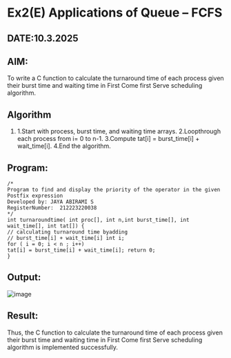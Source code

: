 # Ex2(E) Applications of Queue – FCFS
## DATE:10.3.2025
## AIM:
To write a C function to calculate the turnaround time of each process given their burst time and waiting time in First Come first Serve scheduling algorithm.
## Algorithm
1. 1.Start with process, burst time, and waiting time arrays.
2.Loopthrough each process from i= 0 to n-1.
3.Compute tat[i] = burst_time[i] + wait_time[i].
4.End the algorithm.
  
## Program:
```
/*
Program to find and display the priority of the operator in the given Postfix expression
Developed by: JAYA ABIRAMI S
RegisterNumber:  212223220038
*/
int turnaroundtime( int proc[], int n,int burst_time[], int wait_time[], int tat[]) {
// calculating turnaround time byadding
// burst_time[i] + wait_time[i] int i;
for ( i = 0; i < n ; i++)
tat[i] = burst_time[i] + wait_time[i]; return 0;
}
```

## Output:

![image](https://github.com/user-attachments/assets/ddd09cb9-cfd4-41a7-8797-7029c16f93b2)



## Result:
Thus, the C function to calculate the turnaround time of each process given their burst time and waiting time in First Come first Serve scheduling algorithm is implemented successfully.
